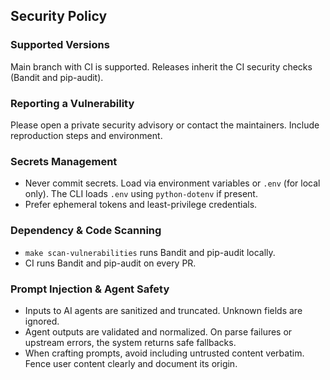 ## Security Policy

### Supported Versions
Main branch with CI is supported. Releases inherit the CI security checks (Bandit and pip-audit).

### Reporting a Vulnerability
Please open a private security advisory or contact the maintainers. Include reproduction steps and environment.

### Secrets Management
- Never commit secrets. Load via environment variables or `.env` (for local only). The CLI loads `.env` using `python-dotenv` if present.
- Prefer ephemeral tokens and least-privilege credentials.

### Dependency & Code Scanning
- `make scan-vulnerabilities` runs Bandit and pip-audit locally.
- CI runs Bandit and pip-audit on every PR.

### Prompt Injection & Agent Safety
- Inputs to AI agents are sanitized and truncated. Unknown fields are ignored.
- Agent outputs are validated and normalized. On parse failures or upstream errors, the system returns safe fallbacks.
- When crafting prompts, avoid including untrusted content verbatim. Fence user content clearly and document its origin.

